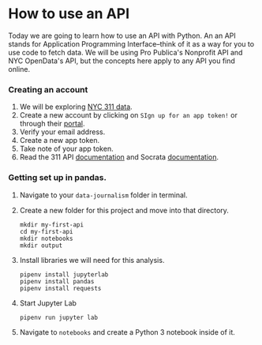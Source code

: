 # How to use an API

Today we are going to learn how to use an API with Python. An an API stands for Application Programming Interface–think of it as a way for you to use code to fetch data. We will be using Pro Publica's Nonprofit API and NYC OpenData's API, but the concepts here apply to any API you find online.

### Creating an account

1. We will be exploring [NYC 311 data](https://data.cityofnewyork.us/Social-Services/311-Service-Requests-from-2010-to-Present/erm2-nwe9).
2. Create a new account by clicking on `SIgn up for an app token!` or through their [portal](https://data.cityofnewyork.us/signup).
3. Verify your email address.
4. Create a new app token.
5. Take note of your app token.
6. Read the 311 API [documentation](https://dev.socrata.com/foundry/data.cityofnewyork.us/erm2-nwe9) and Socrata [documentation](https://dev.socrata.com/consumers/getting-started.html).

### Getting set up in pandas.

1. Navigate to your `data-journalism` folder in terminal.
2. Create a new folder for this project and move into that directory.

   ```
   mkdir my-first-api
   cd my-first-api
   mkdir notebooks
   mkdir output
   ```

3. Install libraries we will need for this analysis.

   ```
   pipenv install jupyterlab
   pipenv install pandas
   pipenv install requests
   ```

4. Start Jupyter Lab

   ```
   pipenv run jupyter lab
   ```

5. Navigate to `notebooks` and create a Python 3 notebook inside of it.
